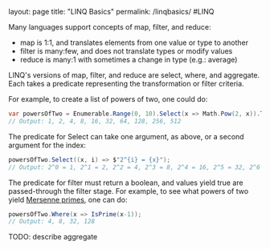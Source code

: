 layout: page
title: "LINQ Basics"
permalink: /linqbasics/
#LINQ

Many languages support concepts of map, filter, and reduce:
* map is 1:1, and translates elements from one value or type to another
* filter is many:few, and does not translate types or modify values
* reduce is many:1 with sometimes a change in type (e.g.: average)

LINQ's versions of map, filter, and reduce are select, where, and aggregate.  Each takes a predicate representing the transformation or filter criteria.

For example, to create a list of powers of two, one could do:
```csharp
var powersOfTwo = Enumerable.Range(0, 10).Select(x => Math.Pow(2, x)).ToList();
// Output: 1, 2, 4, 8, 16, 32, 64, 128, 256, 512
```

The predicate for Select can take one argument, as above, or a second argument for the index:
```csharp
powersOfTwo.Select((x, i) => $"2^{i} = {x}");
// Output: 2^0 = 1, 2^1 = 2, 2^2 = 4, 2^3 = 8, 2^4 = 16, 2^5 = 32, 2^6 = 64, 2^7 = 128, 2^8 = 256, 2^9 = 512
```

The predicate for filter must return a boolean, and values yield true are passed-through the filter stage.  For example, to see what powers of two yield [Mersenne primes](https://en.wikipedia.org/wiki/Mersenne_prime), one can do:
```csharp
powersOfTwo.Where(x => IsPrime(x-1));
// Output: 4, 8, 32, 128
```

TODO: describe aggregate

